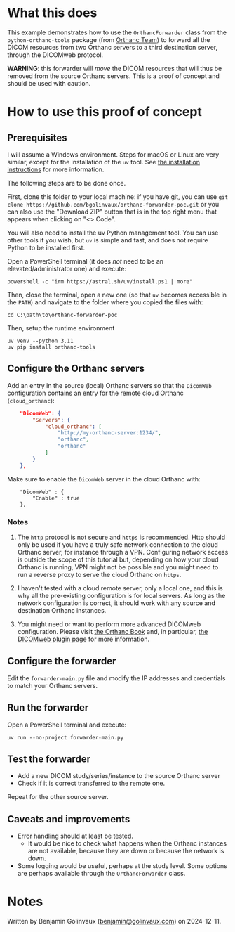 
# What this does 

This example demonstrates how to use the `OrthancForwarder` class from the `python-orthanc-tools` package (from [Orthanc Team](https://github.com/orthanc-team)) to forward all the DICOM resources from two Orthanc servers to a third destination server, through the DICOMweb protocol.

**WARNING**: this forwarder will _move_ the DICOM resources that will thus be removed from the source Orthanc servers. This is a proof of concept and should be used with caution.

# How to use this proof of concept

## Prerequisites

I will assume a Windows environment. Steps for macOS or Linux are very similar, except for the installation of the `uv` tool. See [the installation instructions](https://docs.astral.sh/uv/getting-started/installation/) for more information.

The following steps are to be done once.

First, clone this folder to your local machine: if you have git, you can use `git clone https://github.com/bgolinvaux/orthanc-forwarder-poc.git` or you can also use the "Download ZIP" button that is in the top right menu that appears when clicking on "<> Code".

You will also need to install the uv Python management tool. You can use other tools if you wish, but `uv` is simple and fast, and does not require Python to be installed first.

Open a PowerShell terminal (it does *not* need to be an elevated/administrator one) and execute:

```
powershell -c "irm https://astral.sh/uv/install.ps1 | more"
```

Then, close the terminal, open a new one (so that `uv` becomes accessible in the `PATH`) and navigate to the folder where you copied the files with:

```
cd C:\path\to\orthanc-forwarder-poc
```

Then, setup the runtime environment

```
uv venv --python 3.11
uv pip install orthanc-tools
```

## Configure the Orthanc servers

Add an entry in the source (local) Orthanc servers so that the `DicomWeb` configuration contains an entry for the remote cloud Orthanc (`cloud_orthanc`):

```json
    "DicomWeb": {
        "Servers": {
            "cloud_orthanc": [
                "http://my-orthanc-server:1234/",
                "orthanc",
                "orthanc"
            ]
        }
    },
```

Make sure to enable the `DicomWeb` server in the cloud Orthanc with:

```
    "DicomWeb" : {
        "Enable" : true
    },
```

### Notes

1) The `http` protocol is not secure and `https` is recommended. Http should only be used if you have a truly safe network connection to the cloud Orthanc server, for instance through a VPN. Configuring network access is outside the scope of this tutorial but, depending on how your cloud Orthanc is running, VPN might not be possible and you might need to run a reverse proxy to serve the cloud Orthanc on `https`.

2) I haven't tested with a cloud remote server, only a local one, and this is why all the pre-existing configuration is for local servers. As long as the network configuration is correct, it should work with any source and destination Orthanc instances.

3) You might need or want to perform more advanced DICOMweb configuration. Please visit [the Orthanc Book](https://orthanc.uclouvain.be/book/index.html) and, in particular, [the DICOMweb plugin page](https://orthanc.uclouvain.be/book/plugins/dicomweb.html) for more information.




## Configure the forwarder

Edit the `forwarder-main.py` file and modify the IP addresses and credentials to match your Orthanc servers.

## Run the forwarder

Open a PowerShell terminal and execute:

```
uv run --no-project forwarder-main.py
```

## Test the forwarder

- Add a new DICOM study/series/instance to the source Orthanc server
- Check if it is correct transferred to the remote one.

Repeat for the other source server.

## Caveats and improvements

- Error handling should at least be tested.
    - It would be nice to check what happens when the Orthanc instances are not available, because they are down or because the network is down.
- Some logging would be useful, perhaps at the study level. Some options are perhaps available through the `OrthancForwarder` class.


# Notes

Written by Benjamin Golinvaux (benjamin@golinvaux.com) on 2024-12-11.
